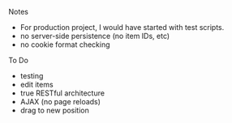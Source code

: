 
Notes
- For production project, I would have started with test scripts.
- no server-side persistence (no item IDs, etc)
- no cookie format checking

To Do
- testing
- edit items
- true RESTful architecture
- AJAX (no page reloads)
- drag to new position


